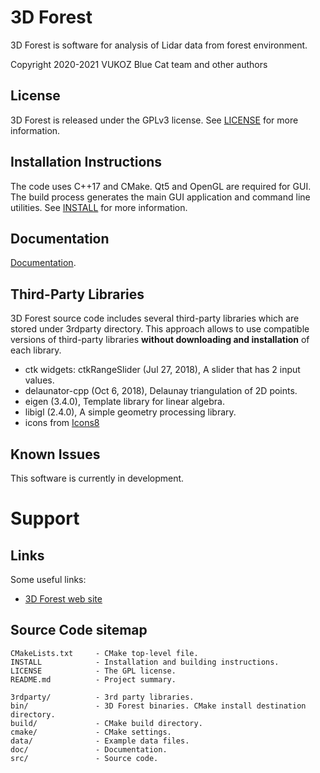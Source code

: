 # 3D Forest
3D Forest is software for analysis of Lidar data from forest environment.

Copyright 2020-2021 VUKOZ
Blue Cat team and other authors

## License
3D Forest is released under the GPLv3 license.
See [LICENSE](LICENSE) for more information.

## Installation Instructions
The code uses C++17 and CMake. Qt5 and OpenGL are required for GUI.
The build process generates the main GUI application and command line utilities.
See [INSTALL](INSTALL) for more information.

## Documentation
[Documentation](doc/output/).

## Third-Party Libraries
3D Forest source code includes several third-party libraries which are stored
under 3rdparty directory. This approach allows to use compatible versions of
third-party libraries **without downloading and installation** of each library.

- ctk widgets: ctkRangeSlider (Jul 27, 2018), A slider that has 2 input values.
- delaunator-cpp (Oct 6, 2018), Delaunay triangulation of 2D points.
- eigen (3.4.0), Template library for linear algebra.
- libigl (2.4.0), A simple geometry processing library.
- icons from [Icons8](https://icons8.com/)

## Known Issues
This software is currently in development.

# Support
## Links

Some useful links:

- [3D Forest web site](https://www.3dforest.eu/)

## Source Code sitemap
```
CMakeLists.txt     - CMake top-level file.
INSTALL            - Installation and building instructions.
LICENSE            - The GPL license.
README.md          - Project summary.

3rdparty/          - 3rd party libraries.
bin/               - 3D Forest binaries. CMake install destination directory.
build/             - CMake build directory.
cmake/             - CMake settings.
data/              - Example data files.
doc/               - Documentation.
src/               - Source code.
```